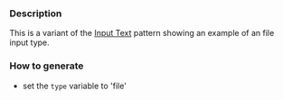 ### Description
This is a variant of the [Input Text](./?p=atoms-input-text) pattern showing an example of an file input type.

### How to generate
* set the `type` variable to 'file'
